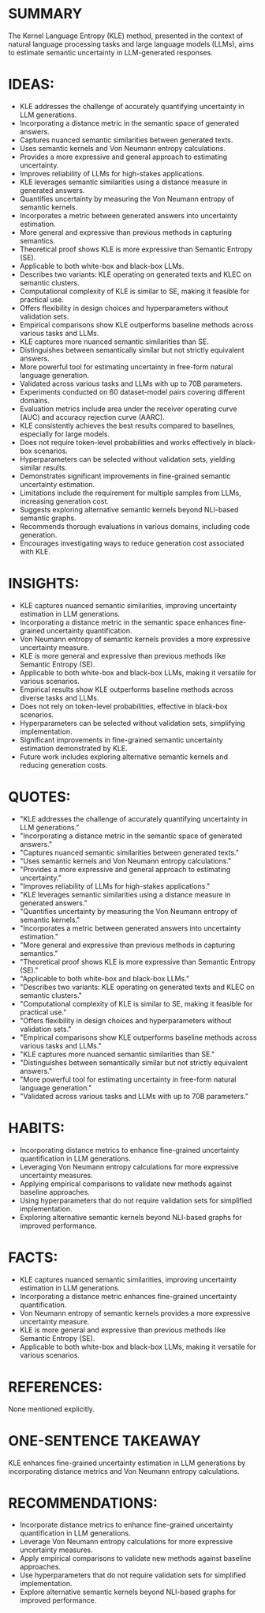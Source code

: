 # SUMMARY
The Kernel Language Entropy (KLE) method, presented in the context of natural language processing tasks and large language models (LLMs), aims to estimate semantic uncertainty in LLM-generated responses.

# IDEAS:
- KLE addresses the challenge of accurately quantifying uncertainty in LLM generations.
- Incorporating a distance metric in the semantic space of generated answers.
- Captures nuanced semantic similarities between generated texts.
- Uses semantic kernels and Von Neumann entropy calculations.
- Provides a more expressive and general approach to estimating uncertainty.
- Improves reliability of LLMs for high-stakes applications.
- KLE leverages semantic similarities using a distance measure in generated answers.
- Quantifies uncertainty by measuring the Von Neumann entropy of semantic kernels.
- Incorporates a metric between generated answers into uncertainty estimation.
- More general and expressive than previous methods in capturing semantics.
- Theoretical proof shows KLE is more expressive than Semantic Entropy (SE).
- Applicable to both white-box and black-box LLMs.
- Describes two variants: KLE operating on generated texts and KLEC on semantic clusters.
- Computational complexity of KLE is similar to SE, making it feasible for practical use.
- Offers flexibility in design choices and hyperparameters without validation sets.
- Empirical comparisons show KLE outperforms baseline methods across various tasks and LLMs.
- KLE captures more nuanced semantic similarities than SE.
- Distinguishes between semantically similar but not strictly equivalent answers.
- More powerful tool for estimating uncertainty in free-form natural language generation.
- Validated across various tasks and LLMs with up to 70B parameters.
- Experiments conducted on 60 dataset-model pairs covering different domains.
- Evaluation metrics include area under the receiver operating curve (AUC) and accuracy rejection curve (AARC).
- KLE consistently achieves the best results compared to baselines, especially for large models.
- Does not require token-level probabilities and works effectively in black-box scenarios.
- Hyperparameters can be selected without validation sets, yielding similar results.
- Demonstrates significant improvements in fine-grained semantic uncertainty estimation.
- Limitations include the requirement for multiple samples from LLMs, increasing generation cost.
- Suggests exploring alternative semantic kernels beyond NLI-based semantic graphs.
- Recommends thorough evaluations in various domains, including code generation.
- Encourages investigating ways to reduce generation cost associated with KLE.

# INSIGHTS:
- KLE captures nuanced semantic similarities, improving uncertainty estimation in LLM generations.
- Incorporating a distance metric in the semantic space enhances fine-grained uncertainty quantification.
- Von Neumann entropy of semantic kernels provides a more expressive uncertainty measure.
- KLE is more general and expressive than previous methods like Semantic Entropy (SE).
- Applicable to both white-box and black-box LLMs, making it versatile for various scenarios.
- Empirical results show KLE outperforms baseline methods across diverse tasks and LLMs.
- Does not rely on token-level probabilities, effective in black-box scenarios.
- Hyperparameters can be selected without validation sets, simplifying implementation.
- Significant improvements in fine-grained semantic uncertainty estimation demonstrated by KLE.
- Future work includes exploring alternative semantic kernels and reducing generation costs.

# QUOTES:
- "KLE addresses the challenge of accurately quantifying uncertainty in LLM generations."
- "Incorporating a distance metric in the semantic space of generated answers."
- "Captures nuanced semantic similarities between generated texts."
- "Uses semantic kernels and Von Neumann entropy calculations."
- "Provides a more expressive and general approach to estimating uncertainty."
- "Improves reliability of LLMs for high-stakes applications."
- "KLE leverages semantic similarities using a distance measure in generated answers."
- "Quantifies uncertainty by measuring the Von Neumann entropy of semantic kernels."
- "Incorporates a metric between generated answers into uncertainty estimation."
- "More general and expressive than previous methods in capturing semantics."
- "Theoretical proof shows KLE is more expressive than Semantic Entropy (SE)."
- "Applicable to both white-box and black-box LLMs."
- "Describes two variants: KLE operating on generated texts and KLEC on semantic clusters."
- "Computational complexity of KLE is similar to SE, making it feasible for practical use."
- "Offers flexibility in design choices and hyperparameters without validation sets."
- "Empirical comparisons show KLE outperforms baseline methods across various tasks and LLMs."
- "KLE captures more nuanced semantic similarities than SE."
- "Distinguishes between semantically similar but not strictly equivalent answers."
- "More powerful tool for estimating uncertainty in free-form natural language generation."
- "Validated across various tasks and LLMs with up to 70B parameters."

# HABITS:
- Incorporating distance metrics to enhance fine-grained uncertainty quantification in LLM generations.
- Leveraging Von Neumann entropy calculations for more expressive uncertainty measures.
- Applying empirical comparisons to validate new methods against baseline approaches.
- Using hyperparameters that do not require validation sets for simplified implementation.
- Exploring alternative semantic kernels beyond NLI-based graphs for improved performance.

# FACTS:
- KLE captures nuanced semantic similarities, improving uncertainty estimation in LLM generations.
- Incorporating a distance metric enhances fine-grained uncertainty quantification.
- Von Neumann entropy of semantic kernels provides a more expressive uncertainty measure.
- KLE is more general and expressive than previous methods like Semantic Entropy (SE).
- Applicable to both white-box and black-box LLMs, making it versatile for various scenarios.

# REFERENCES:
None mentioned explicitly.

# ONE-SENTENCE TAKEAWAY
KLE enhances fine-grained uncertainty estimation in LLM generations by incorporating distance metrics and Von Neumann entropy calculations.

# RECOMMENDATIONS:
- Incorporate distance metrics to enhance fine-grained uncertainty quantification in LLM generations.
- Leverage Von Neumann entropy calculations for more expressive uncertainty measures.
- Apply empirical comparisons to validate new methods against baseline approaches.
- Use hyperparameters that do not require validation sets for simplified implementation.
- Explore alternative semantic kernels beyond NLI-based graphs for improved performance.